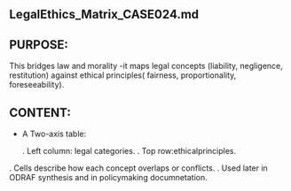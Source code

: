 ## LegalEthics_Matrix_CASE024.md

## PURPOSE:

This bridges law and morality -it maps legal concepts (liability, negligence, restitution)
against ethical principles( fairness, proportionality, foreseeability).

## CONTENT:

* A Two-axis table:

   . Left column: legal categories.
   . Top row:ethicalprinciples.

 . Cells describe how each concept overlaps or conflicts.
 . Used later in ODRAF synthesis and in policymaking documnetation.
  
  
